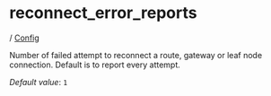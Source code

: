 # reconnect_error_reports

/ [Config](..) 

Number of failed attempt to reconnect a route, gateway or
leaf node connection. Default is to report every attempt.

*Default value*: `1`
